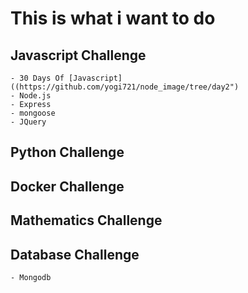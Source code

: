 # This is what i want to do

## Javascript Challenge
    - 30 Days Of [Javascript] ((https://github.com/yogi721/node_image/tree/day2")
    - Node.js 
    - Express 
    - mongoose
    - JQuery 
## Python Challenge

## Docker Challenge

## Mathematics Challenge

## Database Challenge

    - Mongodb